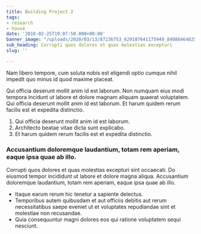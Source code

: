 ```yaml
---
title: Building Project 2
tags:
- research
- house
date: '2018-02-25T19:07:50.000+00:00'
banner_image: "/uploads/2020/03/13/87236753_629187641175949_8408646482593299514_n.jpg"
sub_heading: Corrupti quos dolores et quas molestias excepturi
slug: ''

---
```

Nam libero tempore, cum soluta nobis est eligendi optio cumque nihil impedit quo minus id quod maxime placeat.

Qui officia deserunt mollit anim id est laborum. Non numquam eius modi tempora incidunt ut labore et dolore magnam aliquam quaerat voluptatem. Qui officia deserunt mollit anim id est laborum. Et harum quidem rerum facilis est et expedita distinctio.

1. Qui officia deserunt mollit anim id est laborum.
2. Architecto beatae vitae dicta sunt explicabo.
3. Et harum quidem rerum facilis est et expedita distinctio.

### Accusantium doloremque laudantium, totam rem aperiam, eaque ipsa quae ab illo.

Corrupti quos dolores et quas molestias excepturi sint occaecati. Do eiusmod tempor incididunt ut labore et dolore magna aliqua. Accusantium doloremque laudantium, totam rem aperiam, eaque ipsa quae ab illo.

* Itaque earum rerum hic tenetur a sapiente delectus.
* Temporibus autem quibusdam et aut officiis debitis aut rerum necessitatibus saepe eveniet ut et voluptates repudiandae sint et molestiae non recusandae.
* Quia consequuntur magni dolores eos qui ratione voluptatem sequi nesciunt.